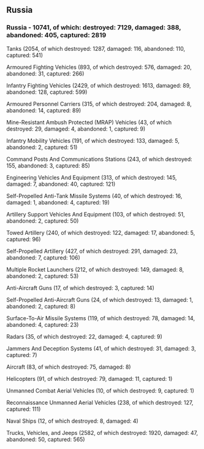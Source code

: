 
 
 ## Russia
 
 ### Russia - 10741, of which: destroyed: 7129, damaged: 388, abandoned: 405, captured: 2819

 

 

 Tanks (2054, of which destroyed: 1287, damaged: 116, abandoned: 110, captured: 541)

 Armoured Fighting Vehicles (893, of which destroyed: 576, damaged: 20, abandoned: 31, captured: 266)

 Infantry Fighting Vehicles (2429, of which destroyed: 1613, damaged: 89, abandoned: 128, captured: 599)

 Armoured Personnel Carriers (315, of which destroyed: 204, damaged: 8, abandoned: 14, captured: 89)

 Mine-Resistant Ambush Protected (MRAP) Vehicles (43, of which destroyed: 29, damaged: 4, abandoned: 1, captured: 9)

 Infantry Mobility Vehicles (191, of which destroyed: 133, damaged: 5, abandoned: 2, captured: 51)

 Command Posts And Communications Stations (243, of which destroyed: 155, abandoned: 3, captured: 85)

 Engineering Vehicles And Equipment (313, of which destroyed: 145, damaged: 7, abandoned: 40, captured: 121)

 Self-Propelled Anti-Tank Missile Systems (40, of which destroyed: 16, damaged: 1, abandoned: 4, captured: 19)

 Artillery Support Vehicles And Equipment (103, of which destroyed: 51, abandoned: 2, captured: 50)

 Towed Artillery (240, of which destroyed: 122, damaged: 17, abandoned: 5, captured: 96)

 Self-Propelled Artillery (427, of which destroyed: 291, damaged: 23, abandoned: 7, captured: 106)

 Multiple Rocket Launchers (212, of which destroyed: 149, damaged: 8, abandoned: 2, captured: 53)

 Anti-Aircraft Guns (17, of which destroyed: 3, captured: 14)

 Self-Propelled Anti-Aircraft Guns (24, of which destroyed: 13, damaged: 1, abandoned: 2, captured: 8)

 Surface-To-Air Missile Systems (119, of which destroyed: 78, damaged: 14, abandoned: 4, captured: 23)

 Radars (35, of which destroyed: 22, damaged: 4, captured: 9)

 Jammers And Deception Systems (41, of which destroyed: 31, damaged: 3, captured: 7)

 Aircraft (83, of which destroyed: 75, damaged: 8)

 Helicopters (91, of which destroyed: 79, damaged: 11, captured: 1)

 Unmanned Combat Aerial Vehicles (10, of which destroyed: 9, captured: 1)

 Reconnaissance Unmanned Aerial Vehicles (238, of which destroyed: 127, captured: 111)

 Naval Ships (12, of which destroyed: 8, damaged: 4)

 Trucks, Vehicles, and Jeeps (2582, of which destroyed: 1920, damaged: 47, abandoned: 50, captured: 565)

